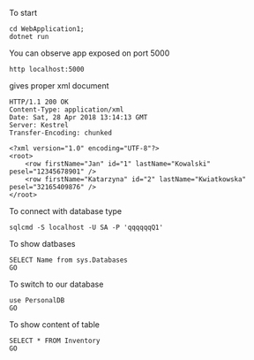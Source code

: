 To start

```
cd WebApplication1;
dotnet run
```

You can observe app exposed on port 5000

```
http localhost:5000
```

gives proper xml document

```
HTTP/1.1 200 OK
Content-Type: application/xml
Date: Sat, 28 Apr 2018 13:14:13 GMT
Server: Kestrel
Transfer-Encoding: chunked

<?xml version="1.0" encoding="UTF-8"?>
<root>
    <row firstName="Jan" id="1" lastName="Kowalski" pesel="12345678901" />
    <row firstName="Katarzyna" id="2" lastName="Kwiatkowska" pesel="32165409876" />
</root>
```

To connect with database type

```
sqlcmd -S localhost -U SA -P 'qqqqqqQ1'
```

To show datbases

```
SELECT Name from sys.Databases
GO
```

To switch to our database

```
use PersonalDB
GO
```

To show content of table

```
SELECT * FROM Inventory
GO
```
